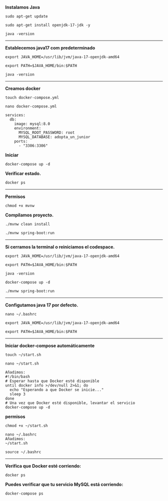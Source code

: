**Instalamos Java**   

    sudo apt-get update
    
    sudo apt-get install openjdk-17-jdk -y

    java -version

-----------------------------
**Establecemos java17 com predeterminado**

    export JAVA_HOME=/usr/lib/jvm/java-17-openjdk-amd64

    export PATH=$JAVA_HOME/bin:$PATH

    java -version

-----------------------------

**Creamos docker**

    touch docker-compose.yml

    nano docker-compose.yml

```
services:
  db:
    image: mysql:8.0
    environment:
      MYSQL_ROOT_PASSWORD: root
      MYSQL_DATABASE: adopta_un_junior
    ports:
      - "3306:3306"
```

**Iniciar**

    docker-compose up -d

**Verificar estado.**

    docker ps

-----------------------------

**Permisos**

    chmod +x mvnw

**Compilamos proyecto.**

    ./mvnw clean install

    ./mvnw spring-boot:run

---------------------------

**Si cerramos la terminal o reiniciamos el codespace.**

    export JAVA_HOME=/usr/lib/jvm/java-17-openjdk-amd64

    export PATH=$JAVA_HOME/bin:$PATH

    java -version

    docker-compose up -d

    ./mvnw spring-boot:run

----------------------------

**Configutamos java 17 por defecto.**

    nano ~/.bashrc

    export JAVA_HOME=/usr/lib/jvm/java-17-openjdk-amd64

    export PATH=$JAVA_HOME/bin:$PATH

----------------------------

**Iniciar docker-compose automáticamente**

    touch ~/start.sh

    nano ~/start.sh

    Añadimos: 
    #!/bin/bash
    # Esperar hasta que Docker esté disponible
    until docker info >/dev/null 2>&1; do
      echo "Esperando a que Docker se inicie..."
      sleep 3
    done
    # Una vez que Docker esté disponible, levantar el servicio
    docker-compose up -d

**permisos**

    chmod +x ~/start.sh

    nano ~/.bashrc
    Añadimos: 
    ~/start.sh

    source ~/.bashrc

----------------------------

**Verifica que Docker esté corriendo:**

    docker ps

**Puedes verificar que tu servicio MySQL está corriendo:**

    docker-compose ps